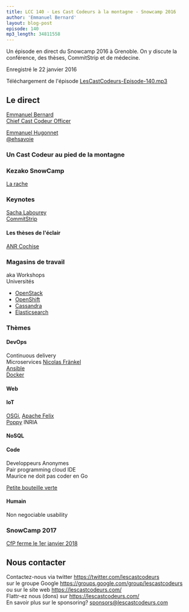 ```yaml
---
title: LCC 140 - Les Cast Codeurs à la montagne - Snowcamp 2016
author: 'Emmanuel Bernard'
layout: blog-post
episode: 140
mp3_length: 34811558
---
```

Un épisode en direct du Snowcamp 2016 à Grenoble.
On y discute la conférence, des thèses, CommitStrip et de médecine.

Enregistré le 22 janvier 2016

Téléchargement de l'épisode [LesCastCodeurs-Episode-140.mp3](http://traffic.libsyn.com/lescastcodeurs/LesCastCodeurs-Episode-140.mp3)

## Le direct

[Emmanuel Bernard](https://emmanuelbernard)  
[Chief Cast Codeur Officer](https://lescastcodeurs.com)  

[Emmanuel Hugonnet](http://www.ehsavoie.com)  
[@ehsavoie](https://twitter.com/ehsavoie)  

### Un Cast Codeur au pied de la montagne

### Kezako SnowCamp

[La rache](http://www.la-rache.com)  

### Keynotes

[Sacha Labourey](https://twitter.com/SachaLabourey)  
[CommitStrip](http://www.commitstrip.com/)  

#### Les thèses de l'éclair

[ANR Cochise](http://anr-cochise.fr)  

### Magasins de travail

aka Workshops  
Universités  

* [OpenStack](http://www.openstack.org)
* [OpenShift](https://www.openshift.com)
* [Cassandra](https://cassandra.apache.org)
* [Elasticsearch](https://www.elastic.co/products/elasticsearch)

### Thèmes

#### DevOps

Continuous delivery  
Microservices [Nicolas Fränkel](https://blog.frankel.ch)  
[Ansible](http://www.ansible.com)  
[Docker](https://www.docker.com)  

#### Web

#### IoT

[OSGi](https://www.osgi.org), [Apache Felix](https://felix.apache.org)  
[Poppy](https://www.poppy-project.org) INRIA  

#### NoSQL

#### Code

Developpeurs Anonymes  
Pair programming cloud IDE  
Maurice ne doit pas coder en Go  

[Petite bouteille verte](https://fr.wikipedia.org/wiki/Chartreuse_\(liqueur\))

#### Humain

Non negociable usability

### SnowCamp 2017

[CfP ferme le 1er janvier 2018](http://snowcamp.io/2017/)

## Nous contacter

Contactez-nous via twitter <https://twitter.com/lescastcodeurs>  
sur le groupe Google <https://groups.google.com/group/lescastcodeurs>  
ou sur le site web <https://lescastcodeurs.com/>  
Flattr-ez nous (dons) sur <https://lescastcodeurs.com/>  
En savoir plus sur le sponsoring? sponsors@lescastcodeurs.com  
